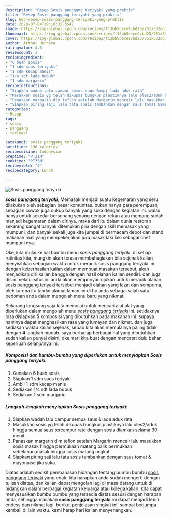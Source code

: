 ```yaml
---
description: "Resep Sosis panggang teriyaki yang praktis"
title: "Resep Sosis panggang teriyaki yang praktis"
slug: 663-resep-sosis-panggang-teriyaki-yang-praktis
date: 2020-07-04T19:10:32.554Z
image: https://img-global.cpcdn.com/recipes/f13bb5dece9cbd25/751x532cq70/sosis-panggang-teriyaki-foto-resep-utama.jpg
thumbnail: https://img-global.cpcdn.com/recipes/f13bb5dece9cbd25/751x532cq70/sosis-panggang-teriyaki-foto-resep-utama.jpg
cover: https://img-global.cpcdn.com/recipes/f13bb5dece9cbd25/751x532cq70/sosis-panggang-teriyaki-foto-resep-utama.jpg
author: Arthur Herrera
ratingvalue: 4.6
reviewcount: 3
recipeingredient:
- "6 buah sosis"
- "1 sdm saus teriyaki"
- "1 sdm kecap manis"
- "1/4 sdt lada bubuk"
- "1 sdm margarin"
recipeinstructions:
- "Siapkan wadah lalu campur semua saus &amp; lada aduk rata"
- "Masukkan sosis yg telah dikupas bungkus plastiknya lalu oles2/aduk hingga semua saus tercampur rata dengan sosis diamkan selama 30 menit"
- "Panaskan margarin dlm teflon setelah Margarin mencair lalu masukkan sosis masak hingga permukaan matang balik permukaan sebelahan,masak hingga sosis matang.angkat"
- "Siapkan piring saji lalu tata sosis tambahkan dengan saus tomat &amp; mayonaise jika suka."
categories:
- Resep
tags:
- sosis
- panggang
- teriyaki

katakunci: sosis panggang teriyaki 
nutrition: 130 calories
recipecuisine: Indonesian
preptime: "PT21M"
cooktime: "PT35M"
recipeyield: "4"
recipecategory: Lunch

---
```



![Sosis panggang teriyaki](https://img-global.cpcdn.com/recipes/f13bb5dece9cbd25/751x532cq70/sosis-panggang-teriyaki-foto-resep-utama.jpg)

<b><i>sosis panggang teriyaki</i></b>, Memasak menjadi suatu kegemaran yang seru dilakukan oleh sebagian besar komunitas. bukan hanya para perempuan, sebagian cowok juga cukup banyak yang suka dengan kegiatan ini. walau hanya untuk sekedar bersenang senang dengan rekan atau memang sudah menjadi kegemaran dalam dirinya. maka dari itu dalam dunia restoran sekarang sangat banyak ditemukan pria dengan skill memasak yang mumpuni, dan banyak sekali juga kita jumpai di bermacam depot dan stand makanan mall yang mempekerjakan juru masak laki laki sebagai chef mumpuni nya.

Oke, kita mulai ke hal bumbu menu <i>sosis panggang teriyaki</i>. di setiap rutinitas kita, mungkin akan terasa membahagiakan bila sejenak kalian menyisihkan sebagian waktu untuk meracik sosis panggang teriyaki ini. dengan keberhasilan kalian dalam membuat masakan tersebut, akan menjadikan diri kalian bangga dengan hasil olahan kalian sendiri. dan juga disini melalui situs ini anda akan mempunyai rujukan untuk meracik olahan <u>sosis panggang teriyaki</u> tersebut menjadi olahan yang lezat dan sempurna, oleh karena itu tandai alamat laman ini di hp anda sebagai salah satu pedoman anda dalam mengolah menu baru yang nikmat.




Sekarang langsung saja kita memulai untuk mencari alat alat yang diperlukan dalam mengolah menu <u><i>sosis panggang teriyaki</i></u> ini. setidaknya bisa disiapkan <b>5</b> komposisi yang dibutuhkan pada makanan ini. supaya nantinya dapat menghasilkan rasa yang lumayan dan nikmat. dan juga sediakan waktu kalian sejenak, sebab kita akan memulainya paling tidak dengan <b>4</b> langkah mudah. saya berharap berbagai hal yang dibutuhkan sudah kalian punyai disini, oke mari kita buat dengan mencatat dulu bahan keperluan selanjutnya ini.

<!--inarticleads1-->

##### Komposisi dan bumbu-bumbu yang diperlukan untuk menyiapkan Sosis panggang teriyaki:

1. Gunakan 6 buah sosis
1. Siapkan 1 sdm saus teriyaki
1. Ambil 1 sdm kecap manis
1. Sediakan 1/4 sdt lada bubuk
1. Sediakan 1 sdm margarin




<!--inarticleads2-->

##### Langkah-langkah menyiapkan Sosis panggang teriyaki:

1. Siapkan wadah lalu campur semua saus &amp; lada aduk rata
1. Masukkan sosis yg telah dikupas bungkus plastiknya lalu oles2/aduk hingga semua saus tercampur rata dengan sosis diamkan selama 30 menit
1. Panaskan margarin dlm teflon setelah Margarin mencair lalu masukkan sosis masak hingga permukaan matang balik permukaan sebelahan,masak hingga sosis matang.angkat
1. Siapkan piring saji lalu tata sosis tambahkan dengan saus tomat &amp; mayonaise jika suka.




Diatas adalah sedikit pembahasan hidangan tentang bumbu bumbu <u>sosis panggang teriyaki</u> yang enak. kita harapkan anda sudah mengerti dengan tulisan diatas, dan kalian dapat mengolah lagi di masa datang untuk di hidangkan dalam berbagai kegiatan keluarga atau kolega kalian. kita dapat menyesuaikan bumbu bumbu yang tersedia diatas sesuai dengan harapan anda, sehingga masakan <b>sosis panggang teriyaki</b> ini dapat menjadi lebih endess dan nikmat lagi. berikut penjelasan singkat ini, sampai berjumpa kembali di lain waktu. kami harap hari kalian menyenangkan.
